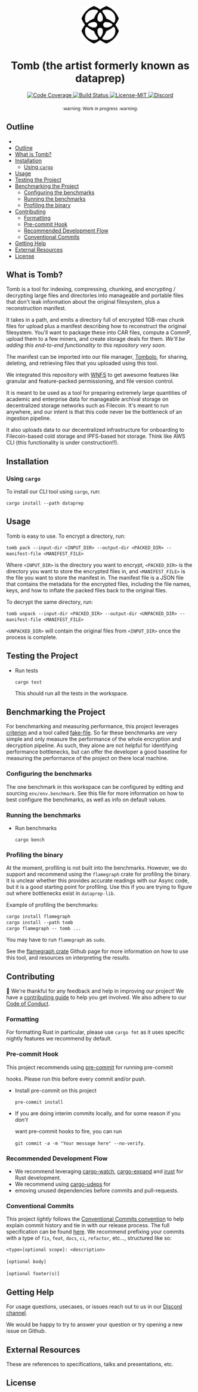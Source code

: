 <div align="center">
  <a href="https://github.com/banyancomputer/dataprep" target="_blank">
    <img src=".github/logo.png" alt="Banyan Logo" width="100"></img>
  </a>

  <h1 align="center">Tomb (the artist formerly known as dataprep)</h1>

  <p>
    <a href="https://codecov.io/gh/banyancomputer/dataprep">
      <img src="https://codecov.io/gh/banyancomputer/dataprep/branch/master/graph/badge.svg?token=LQL6MA4KSI" alt="Code Coverage"/>
    </a>
    <a href="https://github.com/banyancomputer/dataprep/actions?query=">
      <img src="https://github.com/banyancomputer/dataprep/actions/workflows/tests_and_checks.yml/badge.svg" alt="Build Status">
    </a>
    <a href="https://github.com/banyancomputer/dataprep/blob/main/LICENSE-MIT">
      <img src="https://img.shields.io/badge/License-MIT-blue.svg" alt="License-MIT">
    </a>
    <a href="https://discord.gg/aHaSw9zgwV">
      <img src="https://img.shields.io/static/v1?label=Discord&message=join%20us!&color=mediumslateblue" alt="Discord">
    </a>
  </p>
</div>

<div align="center"><sub>:warning: Work in progress :warning:</sub></div>

##

## Outline

- [](#)
- [Outline](#outline)
- [What is Tomb?](#what-is-dataprep)
- [Installation](#installation)
  - [Using `cargo`](#using-cargo)
- [Usage](#usage)
- [Testing the Project](#testing-the-project)
- [Benchmarking the Project](#benchmarking-the-project)
  - [Configuring the benchmarks](#configuring-the-benchmarks)
  - [Running the benchmarks](#running-the-benchmarks)
  - [Profiling the binary](#profiling-the-binary)
- [Contributing](#contributing)
  - [Formatting](#formatting)
  - [Pre-commit Hook](#pre-commit-hook)
  - [Recommended Development Flow](#recommended-development-flow)
  - [Conventional Commits](#conventional-commits)
- [Getting Help](#getting-help)
- [External Resources](#external-resources)
- [License](#license)


## What is Tomb?
Tomb is a tool for indexing, compressing, chunking, and encrypting / decrypting large files and directories into manageable and portable files that don't leak information about the original filesystem, plus a reconstruction manifest.

It takes in a path, and emits a directory full of encrypted 1GB-max chunk files for upload plus a manifest describing how to reconstruct the original filesystem. You'll want to package these into CAR files, compute a CommP, upload them to a few miners, and create storage deals for them. *We'll be adding this end-to-end functionality to this repository very soon.*

The manifest can be imported into our file manager, [Tombolo](https://github.com/banyancomputer/tombolo-frontend), for sharing, deleting, and retrieving files that you uploaded using this tool.

We integrated this repository with [WNFS](https://github.com/wnfs-wg/rs-wnfs) to get awesome features like granular and feature-packed permissioning, and file version control.

It is meant to be used as a tool for preparing extremely large quantities of academic and enterprise data for manageable archival storage on decentralized storage networks such as Filecoin. It's meant to run anywhere, and our intent is that this code never be the bottleneck of an ingestion pipeline.

It also uploads data to our decentralized infrastructure for onboarding to Filecoin-based cold storage and IPFS-based hot storage. Think like AWS CLI (this functionality is under construction!!).

## Installation

### Using `cargo`

To install our CLI tool using `cargo`, run:
```console
cargo install --path dataprep
```

[//]: # (TODO: Add more installation instructions here as we add more ways to install the project.)

## Usage
Tomb is easy to use. To encrypt a directory, run:
```console
tomb pack --input-dir <INPUT_DIR> --output-dir <PACKED_DIR> --manifest-file <MANIFEST_FILE>
```
Where `<INPUT_DIR>` is the directory you want to encrypt, `<PACKED_DIR>` is the directory you want to store the encrypted files in, and `<MANIFEST_FILE>` is the file you want to store the manifest in.
The manifest file is a JSON file that contains the metadata for the encrypted files, including the file names, keys, and how to inflate the packed files back to the original files.

To decrypt the same directory, run:
```console
tomb unpack --input-dir <PACKED_DIR> --output-dir <UNPACKED_DIR> --manifest-file <MANIFEST_FILE>
```

`<UNPACKED_DIR>` will contain the original files from `<INPUT_DIR>` once the process is complete.

## Testing the Project

- Run tests

  ```console
  cargo test
  ```
  This should run all the tests in the workspace.

## Benchmarking the Project

For benchmarking and measuring performance, this project leverages
[criterion][criterion] and a tool called [fake-file][fake-file]. So far these benchmarks
are very simple and only measure the performance of the whole encryption and decryption pipeline.
As such, they alone are not helpful for identifying performance bottlenecks, but can offer the developer a
good baseline for measuring the performance of the project on there local machine.

### Configuring the benchmarks
The one benchmark in this workspace can be configured by editing and sourcing `env/env.benchmark`. See this file
for more information on how to best configure the benchmarks, as well as info on default values.

### Running the benchmarks
- Run benchmarks

  ```console
  cargo bench
  ```

### Profiling the binary 
At the moment, profiling is not built into the benchmarks. However, we do support and recommend using the `flamegraph` crate
for profiling the binary.
It is unclear whether this provides accurate readings with our Async code, but it is a good starting point for profiling.
Use this if you are trying to figure out where bottlenecks exist in `dataprep-lib`.

Example of profiling the benchmarks:
```console
cargo install flamegraph
cargo install --path tomb
cargo flamegraph -- tomb ...
```
You may have to run `flamegraph` as `sudo`.

See the [flamegraph crate][flamegraph] Github page for more information on how to use this tool,
and resources on interpreting the results.

[//]: # (TODO: Implement Docker for this project.)
[//]: # (## Running tomb on Docker)

[//]: # ()
[//]: # (We recommend setting your [Docker Engine][docker-engine] configuration)

[//]: # (with `experimental` and `buildkit` set to `true`, for example:)

[//]: # ()
[//]: # (``` json)

[//]: # ({)

[//]: # (  "builder": {)

[//]: # (    "gc": {)

[//]: # (      "defaultKeepStorage": "20GB",)

[//]: # (      "enabled": true)

[//]: # (    })

[//]: # (  },)

[//]: # (  "experimental": true,)

[//]: # (  "features": {)

[//]: # (    "buildkit": true)

[//]: # (  })

[//]: # (})

[//]: # (```)

[//]: # ()
[//]: # (- Build a multi-plaform Docker image via [buildx][buildx]:)

[//]: # ()
[//]: # (  ```console)

[//]: # (  docker buildx build --platform=linux/amd64,linux/arm64 -t tomb --progress=plain .)

[//]: # (  ```)

[//]: # ()
[//]: # (- Run a Docker image &#40;depending on your platform&#41;:)

[//]: # ()
[//]: # (  ```console)

[//]: # (  docker run --platform=linux/amd64 -t tomb)

[//]: # (  ```)

## Contributing

:balloon: We're thankful for any feedback and help in improving our project!
We have a [contributing guide](./CONTRIBUTING.md) to help you get involved. We
also adhere to our [Code of Conduct](./CODE_OF_CONDUCT.md).

[//]: # (TODO: Implement a Nix flake for this project.)
[//]: # (_### Nix)

[//]: # ()
[//]: # (This repository contains a [Nix flake][nix-flake] that initiates both the Rust)

[//]: # (toolchain set in [rust-toolchain.toml]&#40;./rust-toolchain.toml&#41; and a)

[//]: # ([pre-commit hook]&#40;#pre-commit-hook&#41;. It also installs helpful cargo binaries for)

[//]: # (development. Please install [nix][nix] and [direnv][direnv] to get started.)

[//]: # ()
[//]: # (Run `nix develop` or `direnv allow` to load the `devShell` flake output,)

[//]: # (according to your preference._)

### Formatting

For formatting Rust in particular, please use `cargo fmt` as it uses
specific nightly features we recommend by default.

### Pre-commit Hook

This project recommends using [pre-commit][pre-commit] for running pre-commit

hooks. Please run this before every commit and/or push.

- Install pre-commit on this project

  ```console
  pre-commit install
  ```

- If you are doing interim commits locally, and for some reason if you _don't_

  want pre-commit hooks to fire, you can run

  `git commit -a -m "Your message here" --no-verify`.

### Recommended Development Flow

- We recommend leveraging [cargo-watch][cargo-watch],
  [cargo-expand][cargo-expand] and [irust][irust] for Rust development.
- We recommend using [cargo-udeps][cargo-udeps] for
- emoving unused dependencies
  before commits and pull-requests.

### Conventional Commits

This project *lightly* follows the [Conventional Commits
convention][commit-spec-site] to help explain
commit history and tie in with our release process. The full specification
can be found [here][commit-spec]. We recommend prefixing your commits with
a type of `fix`, `feat`, `docs`, `ci`, `refactor`, etc..., structured like so:

```
<type>[optional scope]: <description>

[optional body]

[optional footer(s)]
```

## Getting Help

For usage questions, usecases, or issues reach out to us in our [Discord channel](https://discord.gg/aHaSw9zgwV).

We would be happy to try to answer your question or try opening a new issue on Github.

## External Resources

These are references to specifications, talks and presentations, etc.

## License

[buildx]: https://github.com/docker/buildx
[cargo-expand]: https://github.com/dtolnay/cargo-expand
[cargo-udeps]: https://github.com/est31/cargo-udeps
[cargo-watch]: https://github.com/watchexec/cargo-watch
[commit-spec]: https://www.conventionalcommits.org/en/v1.0.0/#specification
[commit-spec-site]: https://www.conventionalcommits.org/
[criterion]: https://github.com/bheisler/criterion.rs
[fake-file]: https://crates.io/crates/fake-file
[docker-engine]: https://docs.docker.com/engine/
[direnv]:https://direnv.net/
[irust]: https://github.com/sigmaSd/IRust
[nix]:https://nixos.org/download.html
[nix-flake]: https://nixos.wiki/wiki/Flakes
[pre-commit]: https://pre-commit.com/
[proptest]: https://github.com/proptest-rs/proptest
[strategies]: https://docs.rs/proptest/latest/proptest/strategy/trait.Strategy.html
[flamegraph]: https://github.com/flamegraph-rs/flamegraph
